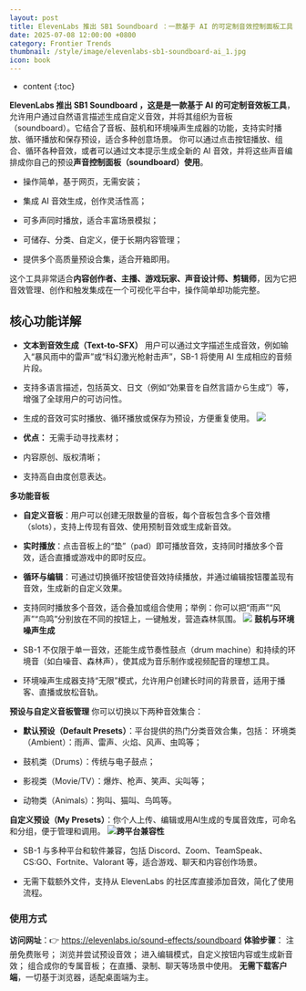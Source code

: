 ```yaml
---
layout: post
title: ElevenLabs 推出 SB1 Soundboard ：一款基于 AI 的可定制音效控制面板工具
date: 2025-07-08 12:00:00 +0800
category: Frontier Trends
thumbnail: /style/image/elevenlabs-sb1-soundboard-ai_1.jpg
icon: book
---
```

* content
{:toc}

**ElevenLabs 推出 SB1 Soundboard ，这是是一款基于 AI 的可定制音效板工具**，允许用户通过自然语言描述生成自定义音效，并将其组织为音板（soundboard）。它结合了音板、鼓机和环境噪声生成器的功能，支持实时播放、循环播放和保存预设，适合多种创意场景。
你可以通过点击按钮播放、组合、循环各种音效，或者可以通过文本提示生成全新的 AI 音效，并将这些声音编排成你自己的预设**声音控制面板（soundboard）使用**。

- 操作简单，基于网页，无需安装；

- 集成 AI 音效生成，创作灵活性高；

- 可多声同时播放，适合丰富场景模拟；

- 可储存、分类、自定义，便于长期内容管理；

- 提供多个高质量预设合集，适合开箱即用。

这个工具非常适合**内容创作者、主播、游戏玩家、声音设计师、剪辑师**，因为它把音效管理、创作和触发集成在一个可视化平台中，操作简单却功能完整。

## 核心功能详解

- **文本到音效生成（Text-to-SFX）**
用户可以通过文字描述生成音效，例如输入“暴风雨中的雷声”或“科幻激光枪射击声”，SB-1 将使用 AI 生成相应的音频片段。

- 支持多语言描述，包括英文、日文（例如“効果音を自然言語から生成”）等，增强了全球用户的可访问性。

- 生成的音效可实时播放、循环播放或保存为预设，方便重复使用。
![](https://assets-v2.circle.so/06st8cd6923a18i13opwh9kuayzy)
- **优点：**
无需手动寻找素材；

- 内容原创、版权清晰；

- 支持高自由度创意表达。

**多功能音板**

- **自定义音板**：用户可以创建无限数量的音板，每个音板包含多个音效槽（slots），支持上传现有音效、使用预制音效或生成新音效。

- **实时播放**：点击音板上的“垫”（pad）即可播放音效，支持同时播放多个音效，适合直播或游戏中的即时反应。

- **循环与编辑**：可通过切换循环按钮使音效持续播放，并通过编辑按钮覆盖现有音效，生成新的自定义效果。

- 支持同时播放多个音效，适合叠加或组合使用；举例：你可以把“雨声”“风声”“鸟鸣”分别放在不同的按钮上，一键触发，营造森林氛围。
![](https://assets-v2.circle.so/sghql05fi0p46rv8xeq40xkt9fem)
**鼓机与环境噪声生成**

- SB-1 不仅限于单一音效，还能生成节奏性鼓点（drum machine）和持续的环境音（如白噪音、森林声），使其成为音乐制作或视频配音的理想工具。

- 环境噪声生成器支持“无限”模式，允许用户创建长时间的背景音，适用于播客、直播或放松音轨。

**预设与自定义音板管理**
你可以切换以下两种音效集合：

- **默认预设（Default Presets）**：平台提供的热门分类音效合集，包括：
环境类（Ambient）：雨声、雷声、火焰、风声、虫鸣等；

- 鼓机类（Drums）：传统与电子鼓点；

- 影视类（Movie/TV）：爆炸、枪声、笑声、尖叫等；

- 动物类（Animals）：狗叫、猫叫、鸟鸣等。

**自定义预设（My Presets）**：你个人上传、编辑或用AI生成的专属音效库，可命名和分组，便于管理和调用。
![](https://assets-v2.circle.so/n54odhvhagcfg3xyy56erf8n93gm)**跨平台兼容性**

- SB-1 与多种平台和软件兼容，包括 Discord、Zoom、TeamSpeak、CS:GO、Fortnite、Valorant 等，适合游戏、聊天和内容创作场景。

- 无需下载额外文件，支持从 ElevenLabs 的社区库直接添加音效，简化了使用流程。

### 使用方式
**访问网址**：👉 https://elevenlabs.io/sound-effects/soundboard
**体验步骤**：
注册免费账号；
浏览并尝试预设音效；
进入编辑模式，自定义按钮内容或生成新音效；
组合成你的专属音板；
在直播、录制、聊天等场景中使用。
**无需下载客户端**，一切基于浏览器，适配桌面端为主。
